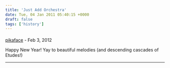 ```yaml
---
title: 'Just Add Orchestra'
date: Tue, 04 Jan 2011 05:40:15 +0000
draft: false
tags: ['history']
---
```



#### 
[pikaface](http:// "furipika@gmail.com") - <time datetime="2012-02-01 00:55:34">Feb 3, 2012</time>

Happy New Year! Yay to beautiful melodies (and descending cascades of Etudes!)
<hr />
